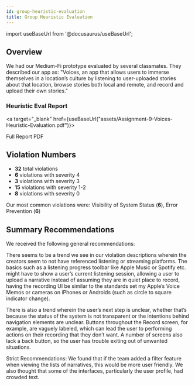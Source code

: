```yaml
---
id: group-heuristic-evaluation
title: Group Heuristic Evaluation
---
```


import useBaseUrl from '@docusaurus/useBaseUrl';

## Overview

We had our Medium-Fi prototype evaluated by several classmates. They described our app as: "Voices, an app that allows users to immerse themselves in a location’s culture by listening to user-uploaded stories about that location, browse stories both local and remote, and record and upload their own stories."

### Heuristic Eval Report

<a
  target="_blank"
  href={useBaseUrl("assets/Assignment-9-Voices-Heuristic-Evaluation.pdf")}>

  Full Report PDF

</a>

## Violation Numbers

* **32** total violations
* **6** violations with severity 4
* **3** violations with severity 3
* **15** violations with severity 1-2
* **8** violations with severity 0

Our most common violations were: Visibility of System Status (**6**), Error Prevention (**6**)

## Summary Recommendations

We received the following general recommendations:

There seems to be a trend we see in our violation descriptions wherein the creators seem to not have
referenced listening or streaming platforms. The basics such as a listening progress toolbar like Apple
Music or Spotify etc. might have to show a user’s current listening session, allowing a user to upload a
narrative instead of assuming they are in quiet place to record, having the recording UI be similar to
the standards set my Apple’s Voice Memos or cameras on iPhones or Androids (such as circle to
square indicator change).

There is also a trend wherein the user’s next step is unclear, whether that’s because the status of the
system is not transparent or the intentions behind navigation elements are unclear. Buttons
throughout the Record screen, for example, are vaguely labeled, which can lead the user to
performing actions on their recording that they don’t want. A number of screens also lack a back
button, so the user has trouble exiting out of unwanted situations.

Strict Recommendations: We found that if the team added a filter feature when viewing the lists of
narratives, this would be more user friendly. We also thought that some of the interfaces, particularly
the user profile, had crowded text.